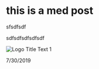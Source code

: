 # this is a med post

sfsdfsdf

sdfsdfsdfsdfsdf

![](https://ichef.bbci.co.uk/news/660/cpsprodpb/87BA/production/_105364743_41440931_2196574140417666_5390287486666670080_n.jpg "Logo Title Text 1")

7/30/2019